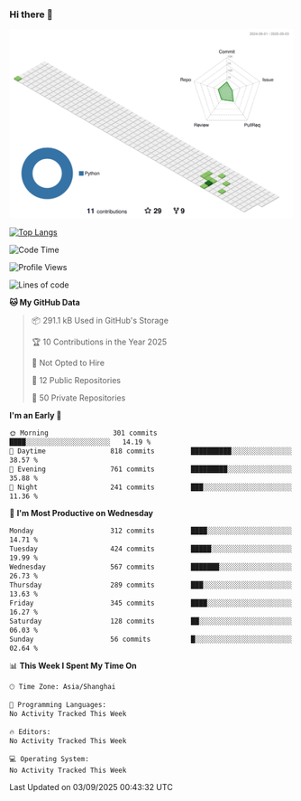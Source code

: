 ### Hi there 👋

![](./profile-3d-contrib/profile-green-animate.svg)

 

[![Top Langs](https://github-readme-stats.vercel.app/api/top-langs/?username=fly2tomato)](https://github.com/anuraghazra/github-readme-stats)


 

<!--START_SECTION:waka-->
![Code Time](http://img.shields.io/badge/Code%20Time-5%20hrs%2042%20mins-blue)

![Profile Views](http://img.shields.io/badge/Profile%20Views-0-blue)

![Lines of code](https://img.shields.io/badge/From%20Hello%20World%20I%27ve%20Written-529.4%20thousand%20lines%20of%20code-blue)

**🐱 My GitHub Data** 

> 📦 291.1 kB Used in GitHub's Storage 
 > 
> 🏆 10 Contributions in the Year 2025
 > 
> 🚫 Not Opted to Hire
 > 
> 📜 12 Public Repositories 
 > 
> 🔑 50 Private Repositories 
 > 
**I'm an Early 🐤** 

```text
🌞 Morning                301 commits         ████░░░░░░░░░░░░░░░░░░░░░   14.19 % 
🌆 Daytime                818 commits         ██████████░░░░░░░░░░░░░░░   38.57 % 
🌃 Evening                761 commits         █████████░░░░░░░░░░░░░░░░   35.88 % 
🌙 Night                  241 commits         ███░░░░░░░░░░░░░░░░░░░░░░   11.36 % 
```
📅 **I'm Most Productive on Wednesday** 

```text
Monday                   312 commits         ████░░░░░░░░░░░░░░░░░░░░░   14.71 % 
Tuesday                  424 commits         █████░░░░░░░░░░░░░░░░░░░░   19.99 % 
Wednesday                567 commits         ███████░░░░░░░░░░░░░░░░░░   26.73 % 
Thursday                 289 commits         ███░░░░░░░░░░░░░░░░░░░░░░   13.63 % 
Friday                   345 commits         ████░░░░░░░░░░░░░░░░░░░░░   16.27 % 
Saturday                 128 commits         ██░░░░░░░░░░░░░░░░░░░░░░░   06.03 % 
Sunday                   56 commits          █░░░░░░░░░░░░░░░░░░░░░░░░   02.64 % 
```


📊 **This Week I Spent My Time On** 

```text
🕑︎ Time Zone: Asia/Shanghai

💬 Programming Languages: 
No Activity Tracked This Week

🔥 Editors: 
No Activity Tracked This Week

💻 Operating System: 
No Activity Tracked This Week
```


 Last Updated on 03/09/2025 00:43:32 UTC
<!--END_SECTION:waka-->
